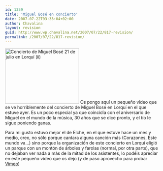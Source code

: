 ```yaml
---
id: 1359
title: 'Miguel Bosé en concierto'
date: 2007-07-22T03:33:04+02:00
author: Chavalina
layout: revision
guid: http://www.wp.chavalina.net/2007/07/22/817-revision/
permalink: /2007/07/22/817-revision/
---
```

[<img class="imgizqda" src="http://farm2.static.flickr.com/1405/868478583_b6a3a2d378_m.jpg" width="240" height="180" alt="Concierto de Miguel Bosé 21 de julio en Lorquí (ii)" />](http://www.flickr.com/photos/chavalina/868478583/ "Intercambio de fotos") Os pongo aquí un peque&ntilde;o vídeo que se ve horriblemente del concierto de Miguel Bosé en Lorquí en el que estuve ayer. Es un poco especial ya que coincidía con el aniversario de Miguel en el mundo de la m&uacute;sica, 30 a&ntilde;os que se dice pronto, y el tío le sigue poniendo ganas.

Para mi gusto estuvo mejor el de Elche, en el que estuve hace un mes y medio, creo, no sólo porque cantara alguna canción más (Corazones, Este mundo va…) sino porque la organización de este concierto en Lorquí eligió un parque con un montón de árboles y farolas (normal, por otra parte), que no dejaban ver nada a más de la mitad de los asistentes, lo podéis apreciar en este peque&ntilde;o vídeo que os dejo (y de paso aprovecho para probar [Vimeo](http://vimeo.com))